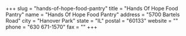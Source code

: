 +++
slug = "hands-of-hope-food-pantry"
title = "Hands Of Hope Food Pantry"
name = "Hands Of Hope Food Pantry"
address = "5700 Bartels Road"
city = "Hanover Park"
state = "IL"
postal = "60133"
website = ""
phone = "630 671-1570"
fax = ""
+++
